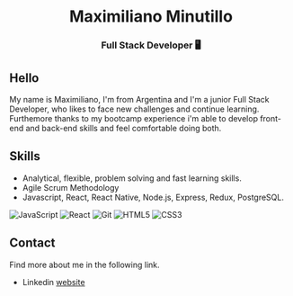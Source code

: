 
<h1 align="center">Maximiliano Minutillo 
<h3 align="center">Full Stack Developer 🖥️</h3>
</h1>


## Hello

My name is Maximiliano, I'm from Argentina and I'm a junior Full Stack Developer, who likes to face new challenges and continue learning. 
Furthemore thanks to my bootcamp experience i'm able to develop front-end and back-end skills and feel comfortable doing both.

## Skills

* Analytical, flexible, problem solving and fast learning skills.
* Agile Scrum Methodology
* Javascript, React, React Native, Node.js, Express, Redux, PostgreSQL. 

![JavaScript](https://img.shields.io/badge/-JavaScript-%23F7DF1C?style=flat-square&logo=javascript&logoColor=000000&labelColor=%23F7DF1C&color=%23FFCE5A)
![React](https://img.shields.io/badge/-React-%23282C34?style=flat-square&logo=react)
![Git](https://img.shields.io/badge/-Git-%23F05032?style=flat-square&logo=git&logoColor=%23ffffff)
![HTML5](https://img.shields.io/badge/-HTML5-%23E44D27?style=flat-square&logo=html5&logoColor=ffffff)
![CSS3](https://img.shields.io/badge/-CSS3-%231572B6?style=flat-square&logo=css3)

## Contact

Find more about me in the following link.

* Linkedin [website](https://www.linkedin.com/in/maximiliano-minutillo/)